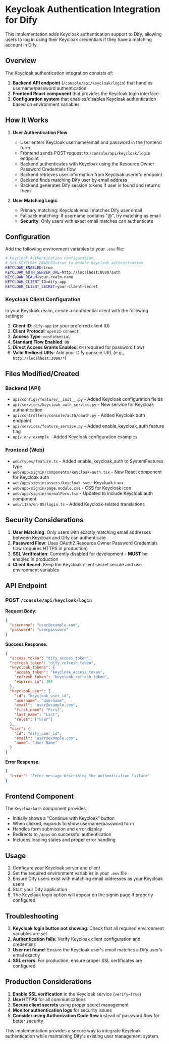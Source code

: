 # Keycloak Authentication Integration for Dify

This implementation adds Keycloak authentication support to Dify, allowing users to log in using their Keycloak credentials if they have a matching account in Dify.

## Overview

The Keycloak authentication integration consists of:

1. **Backend API endpoint** (`/console/api/keycloak/login`) that handles username/password authentication
2. **Frontend React component** that provides the Keycloak login interface
3. **Configuration system** that enables/disables Keycloak authentication based on environment variables

## How It Works

1. **User Authentication Flow**:
   - User enters Keycloak username/email and password in the frontend form
   - Frontend sends POST request to `/console/api/keycloak/login` endpoint
   - Backend authenticates with Keycloak using the Resource Owner Password Credentials flow
   - Backend retrieves user information from Keycloak userinfo endpoint
   - Backend finds matching Dify user by email address
   - Backend generates Dify session tokens if user is found and returns them

2. **User Matching Logic**:
   - Primary matching: Keycloak email matches Dify user email
   - Fallback matching: If username contains "@", try matching as email
   - **Security**: Only users with exact email matches can authenticate

## Configuration

Add the following environment variables to your `.env` file:

```bash
# Keycloak Authentication configuration
# Set KEYCLOAK_ENABLED=true to enable Keycloak authentication
KEYCLOAK_ENABLED=true
KEYCLOAK_AUTH_SERVER_URL=http://localhost:8080/auth
KEYCLOAK_REALM=your-realm-name
KEYCLOAK_CLIENT_ID=dify-app
KEYCLOAK_CLIENT_SECRET=your-client-secret
```

### Keycloak Client Configuration

In your Keycloak realm, create a confidential client with the following settings:

1. **Client ID**: `dify-app` (or your preferred client ID)
2. **Client Protocol**: `openid-connect`
3. **Access Type**: `confidential`
4. **Standard Flow Enabled**: `ON`
5. **Direct Access Grants Enabled**: `ON` (required for password flow)
6. **Valid Redirect URIs**: Add your Dify console URL (e.g., `http://localhost:3000/*`)

## Files Modified/Created

### Backend (API)
- `api/configs/feature/__init__.py` - Added Keycloak configuration fields
- `api/services/keycloak_auth_service.py` - New service for Keycloak authentication
- `api/controllers/console/auth/oauth.py` - Added Keycloak auth endpoint
- `api/services/feature_service.py` - Added enable_keycloak_auth feature flag
- `api/.env.example` - Added Keycloak configuration examples

### Frontend (Web)
- `web/types/feature.ts` - Added enable_keycloak_auth to SystemFeatures type
- `web/app/signin/components/keycloak-auth.tsx` - New React component for Keycloak auth
- `web/app/signin/assets/keycloak.svg` - Keycloak icon
- `web/app/signin/page.module.css` - CSS for Keycloak icon
- `web/app/signin/normalForm.tsx` - Updated to include Keycloak auth component
- `web/i18n/en-US/login.ts` - Added Keycloak-related translations

## Security Considerations

1. **User Matching**: Only users with exactly matching email addresses between Keycloak and Dify can authenticate
2. **Password Flow**: Uses OAuth2 Resource Owner Password Credentials flow (requires HTTPS in production)
3. **SSL Verification**: Currently disabled for development - **MUST** be enabled in production
4. **Client Secret**: Keep the Keycloak client secret secure and use environment variables

## API Endpoint

### POST `/console/api/keycloak/login`

**Request Body:**
```json
{
  "username": "user@example.com",
  "password": "userpassword"
}
```

**Success Response:**
```json
{
  "access_token": "dify_access_token",
  "refresh_token": "dify_refresh_token",
  "keycloak_tokens": {
    "access_token": "keycloak_access_token",
    "refresh_token": "keycloak_refresh_token",
    "expires_in": 300
  },
  "keycloak_user": {
    "id": "keycloak_user_id",
    "username": "username",
    "email": "user@example.com",
    "first_name": "First",
    "last_name": "Last",
    "roles": ["user"]
  },
  "user": {
    "id": "dify_user_id",
    "email": "user@example.com",
    "name": "User Name"
  }
}
```

**Error Response:**
```json
{
  "error": "Error message describing the authentication failure"
}
```

## Frontend Component

The `KeycloakAuth` component provides:
- Initially shows a "Continue with Keycloak" button
- When clicked, expands to show username/password form
- Handles form submission and error display
- Redirects to `/apps` on successful authentication
- Includes loading states and proper error handling

## Usage

1. Configure your Keycloak server and client
2. Set the required environment variables in your `.env` file
3. Ensure Dify users exist with matching email addresses as your Keycloak users
4. Start your Dify application
5. The Keycloak login option will appear on the signin page if properly configured

## Troubleshooting

1. **Keycloak login button not showing**: Check that all required environment variables are set
2. **Authentication fails**: Verify Keycloak client configuration and credentials
3. **User not found**: Ensure the Keycloak user's email matches a Dify user's email exactly
4. **SSL errors**: For production, ensure proper SSL certificates are configured

## Production Considerations

1. **Enable SSL verification** in the Keycloak service (`verify=True`)
2. **Use HTTPS** for all communications
3. **Secure client secrets** using proper secret management
4. **Monitor authentication logs** for security issues
5. **Consider using Authorization Code flow** instead of password flow for better security

This implementation provides a secure way to integrate Keycloak authentication while maintaining Dify's existing user management system.
